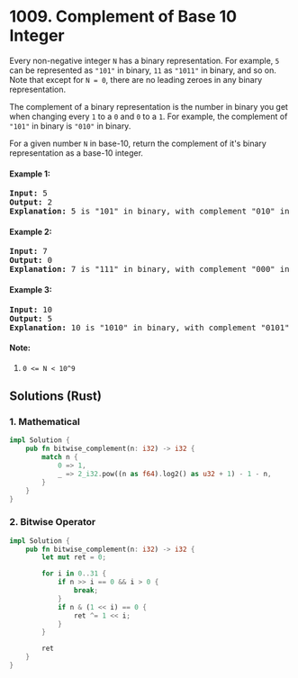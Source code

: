 # 1009. Complement of Base 10 Integer
Every non-negative integer ```N``` has a binary representation.  For example, ```5``` can be represented as ```"101"``` in binary, ```11``` as ```"1011"``` in binary, and so on.  Note that except for ```N = 0```, there are no leading zeroes in any binary representation.

The complement of a binary representation is the number in binary you get when changing every ```1``` to a ```0``` and ```0``` to a ```1```.  For example, the complement of ```"101"``` in binary is ```"010"``` in binary.

For a given number ```N``` in base-10, return the complement of it's binary representation as a base-10 integer.

#### Example 1:
<pre>
<strong>Input:</strong> 5
<strong>Output:</strong> 2
<strong>Explanation:</strong> 5 is "101" in binary, with complement "010" in binary, which is 2 in base-10.
</pre>

#### Example 2:
<pre>
<strong>Input:</strong> 7
<strong>Output:</strong> 0
<strong>Explanation:</strong> 7 is "111" in binary, with complement "000" in binary, which is 0 in base-10.
</pre>

#### Example 3:
<pre>
<strong>Input:</strong> 10
<strong>Output:</strong> 5
<strong>Explanation:</strong> 10 is "1010" in binary, with complement "0101" in binary, which is 5 in base-10.
</pre>

#### Note:
1. ```0 <= N < 10^9```

## Solutions (Rust)

### 1. Mathematical
```Rust
impl Solution {
    pub fn bitwise_complement(n: i32) -> i32 {
        match n {
            0 => 1,
            _ => 2_i32.pow((n as f64).log2() as u32 + 1) - 1 - n,
        }
    }
}
```

### 2. Bitwise Operator
```Rust
impl Solution {
    pub fn bitwise_complement(n: i32) -> i32 {
        let mut ret = 0;

        for i in 0..31 {
            if n >> i == 0 && i > 0 {
                break;
            }
            if n & (1 << i) == 0 {
                ret ^= 1 << i;
            }
        }

        ret
    }
}
```
